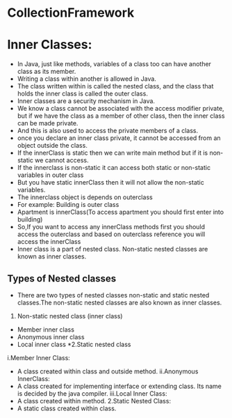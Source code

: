 # CollectionFramework

# Inner Classes:
- In Java, just like methods, variables of a class too can have another class as its member. 
- Writing a class within another is allowed in Java. 
- The class written within is called the nested class, and the class that holds the inner class is called the outer class.
- Inner classes are a security mechanism in Java.
- We know a class cannot be associated with the access modifier private, but if we have the class as a member of other class, then the inner class can be made private.
- And this is also used to access the private members of a class.
- once you declare an inner class private, it cannot be accessed from an object outside the class.
- If the innerClass is static then we can write main method but if it is non- static we cannot access.
- If the innerclass is non-static it can access both static or non-static variables in outer class
- But you have static innerClass then it will not allow the non-static variables.
- The innerclass object is depends on outerclass
- For example: Building is outer class
- Apartment is innerClass(To access apartment you should first enter into building)
- So,If you want to access any innerClass methods first you should access the outerclass and based on outerclass reference you will access the innerClass  
- Inner class is a part of nested class. Non-static nested classes are known as inner classes.

## Types of Nested classes
- There are two types of nested classes non-static and static nested classes.The non-static nested classes are also known as inner classes.
1. Non-static nested class (inner class)
- Member inner class
- Anonymous inner class
- Local inner class
*2.Static nested class

i.Member Inner Class:
- A class created within class and outside method.
ii.Anonymous InnerClass:
- A class created for implementing interface or extending class. Its name is decided by the java compiler.
iii.Local Inner Class:
- A class created within method.
2.Static Nested Class:
- A static class created within class.
